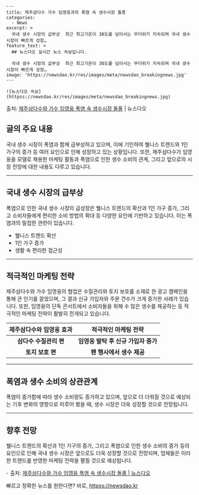     ---
    title: 제주삼다수 가수 임영웅과의 폭염 속 생수시장 돌풍
    categories:
      - News
    excerpt: >
      국내 생수 시장의 급부상  최근 최고기온이 30도를 넘어서는 무더위가 지속되며 국내 생수 시장이 빠르게 성장…
    feature_text: >
      ## 뉴스다오 실시간 뉴스 속보입니다.
    
      국내 생수 시장의 급부상  최근 최고기온이 30도를 넘어서는 무더위가 지속되며 국내 생수 시장이 빠르게 성장…
    image: 'https://newsdao.kr/res/images/meta/newsdao_breakingnews.jpg'
    ---
    
    ![뉴스다오 속보](httpss://newsdao.kr/res/images/meta/newsdao_breakingnews.jpg)

<p>출처: <a href="httpss://newsdao.kr/4491" rel="dofollow">제주삼다수와 가수 임영웅 폭염 속 생수시장 돌풍</a> | 뉴스다오</p>

<h2 data-ke-size="size26">글의 주요 내용</h2>
<p data-ke-size="size16">국내 생수 시장이 폭염과 함께 급부상하고 있으며, 이에 기인하여 웰니스 트렌드와 1인 가구의 증가 등 여러 요인으로 인해 성장하고 있는 상황입니다. 또한, 제주삼다수가 임영웅을 모델로 채용한 마케팅 활동과 폭염으로 인한 생수 소비의 관계, 그리고 앞으로의 시장 전망에 대한 내용도 다루고 있습니다.</p>
<hr>
<h2 data-ke-size="size26">국내 생수 시장의 급부상</h2>
<p data-ke-size="size16">폭염으로 인한 국내 생수 시장의 급성장은 웰니스 트렌드의 확산과 1인 가구 증가, 그리고 소비자들에게 편리한 소비 방법의 확대 등 다양한 요인에 기반하고 있습니다. 이는 폭염과의 밀접한 관련이 있습니다.</p>
<ul>
<li>웰니스 트렌드 확산</li>
<li>1인 가구 증가</li>
<li>생활 속 편리한 접근성</li>
</ul>
<hr>
<h2 data-ke-size="size26">적극적인 마케팅 전략</h2>
<p data-ke-size="size16">제주삼다수와 가수 임영웅의 협업은 수질관리와 토지 보호를 소재로 한 광고 캠페인을 통해 큰 인기를 끌었으며, 그 결과 신규 가입자와 주문 건수가 크게 증가한 사례가 있습니다. 또한, 임영웅의 단독 콘서트에서 소비자들을 위해 수 많은 생수를 제공하는 등 적극적인 마케팅 전략이 활발히 전개되고 있습니다.</p>
<table>
<thead>
<tr>
<th>제주삼다수와 임영웅 효과</th>
<th>적극적인 마케팅 전략</th>
</tr>
</thead>
<tbody>
<tr>
<td style="text-align: center; height: 17px;"><b>삼다수 수질관리 편</b></td>
<td style="text-align: center; height: 17px;"><b>임영웅 발탁 후 신규 가입자 증가</b></td>
</tr>
<tr>
<td style="text-align: center; height: 17px;"><b>토지 보호 편</b></td>
<td style="text-align: center; height: 17px;"><b>팬 행사에서 생수 제공</b></td>
</tr>
</tbody>
</table>
<hr>
<h2 data-ke-size="size26">폭염과 생수 소비의 상관관계</h2>
<p data-ke-size="size16">폭염이 증가함에 따라 생수 소비량도 증가하고 있으며, 앞으로 더 더워질 것으로 예상되는 기후 변화의 영향으로 미루어 봤을 때, 생수 시장은 더욱 성장할 것으로 전망됩니다.</p>
<hr>
<h2 data-ke-size="size26">향후 전망</h2>
<p data-ke-size="size16">웰니스 트렌드의 확산과 1인 가구의 증가, 그리고 폭염으로 인한 생수 소비의 증가 등의 요인으로 인해 국내 생수 시장은 앞으로도 더욱 성장할 것으로 전망되며, 업체들은 이러한 트렌드를 반영한 마케팅 전략을 펼칠 것으로 예상됩니다.</p>
<p data-ke-size="size16">- 출처: <a href="httpss://newsdao.kr/4491">제주삼다수와 가수 임영웅 폭염 속 생수시장 돌풍 | 뉴스다오</a></p>
 

빠르고 정확한 뉴스를 원한다면? 바로, <a href="httpss://newsdao.kr" rel="dofollow">httpss://newsdao.kr</a>


    